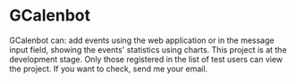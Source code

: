 # GCalenbot
GCalenbot can: add events using the web application or in the message input field, showing the events' statistics using charts. This project is at the development stage. Only those registered in the list of test users can view the project. If you want to check, send me your email.
